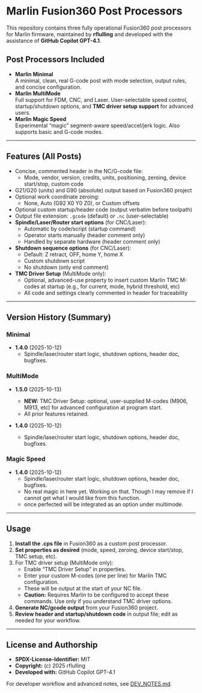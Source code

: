 # Marlin Fusion360 Post Processors

This repository contains three fully operational Fusion360 post processors for Marlin firmware, maintained by **rflulling** and developed with the assistance of **GitHub Copilot GPT-4.1**.

## Post Processors Included

- **Marlin Minimal**  
  A minimal, clean, real G-code post with mode selection, output rules, and concise configuration.
- **Marlin MultiMode**  
  Full support for FDM, CNC, and Laser. User-selectable speed control, startup/shutdown options, and **TMC driver setup support** for advanced users.
- **Marlin Magic Speed**  
  Experimental “magic” segment-aware speed/accel/jerk logic. Also supports basic and G-code modes.

---

## Features (All Posts)

- Concise, commented header in the NC/G-code file:
    - Mode, vendor, version, credits, units, positioning, zeroing, device start/stop, custom code
- G21/G20 (units) and G90 (absolute) output based on Fusion360 project
- Optional work coordinate zeroing:
    - None, Auto (G92 X0 Y0 Z0), or Custom offsets
- Optional custom startup/header code (output verbatim before toolpath)
- Output file extension: `.gcode` (default) or `.nc` (user-selectable)
- **Spindle/Laser/Router start options** (for CNC/Laser):
    - Automatic by code/script (startup command)
    - Operator starts manually (header comment only)
    - Handled by separate hardware (header comment only)
- **Shutdown sequence options** (for CNC/Laser):
    - Default: Z retract, OFF, home Y, home X
    - Custom shutdown script
    - No shutdown (only end comment)
- **TMC Driver Setup** (MultiMode only):
    - Optional, advanced-use property to insert custom Marlin TMC M-codes at startup (e.g., for current, mode, hybrid threshold, etc)
    - All code and settings clearly commented in header for traceability

---

## Version History (Summary)

### Minimal

- **1.4.0** (2025-10-12)
    - Spindle/laser/router start logic, shutdown options, header doc, bugfixes.

### MultiMode

- **1.5.0** (2025-10-13)
    - **NEW:** TMC Driver Setup: optional, user-supplied M-codes (M906, M913, etc) for advanced configuration at program start.
    - All prior features retained.

- **1.4.0** (2025-10-12)
    - Spindle/laser/router start logic, shutdown options, header doc, bugfixes.

### Magic Speed

- **1.4.0** (2025-10-12)
    - Spindle/laser/router start logic, shutdown options, header doc, bugfixes.
    - No real magic in here yet. Working on that. Though I may remove if I cannot get what I would like from this function.
    - once perfected will be integrated as an option under multimode. 

---

## Usage

1. **Install the .cps file** in Fusion360 as a custom post processor.
2. **Set properties as desired** (mode, speed, zeroing, device start/stop, TMC setup, etc).
3. For TMC driver setup (MultiMode only):  
    - Enable “TMC Driver Setup” in properties.
    - Enter your custom M-codes (one per line) for Marlin TMC configuration.
    - These will be output at the start of your NC file.
    - **Caution:** Requires Marlin to be configured to accept these commands. Use only if you understand TMC driver options.
4. **Generate NC/gcode output** from your Fusion360 project.
5. **Review header and startup/shutdown code** in output file; edit as needed for your workflow.

---

## License and Authorship

- **SPDX-License-Identifier:** MIT
- **Copyright:** (c) 2025 rflulling
- **Developed with:** GitHub Copilot GPT-4.1

For developer workflow and advanced notes, see [DEV_NOTES.md](./DEV_NOTES.md).
